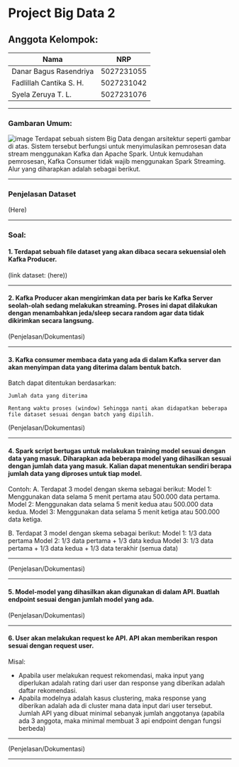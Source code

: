 # Project Big Data 2

## Anggota Kelompok:
|             Nama              |     NRP    |
|-------------------------------|------------|
| Danar Bagus Rasendriya        | 5027231055 |
| Fadlillah Cantika S. H.          | 5027231042 |
| Syela Zeruya T. L.      | 5027231076 |
***
### Gambaran Umum:
![image](https://github.com/user-attachments/assets/c91da21a-2764-4d03-a3bc-6fb705749b0c)
Terdapat sebuah sistem Big Data dengan arsitektur seperti gambar di atas. Sistem tersebut berfungsi untuk menyimulasikan pemrosesan data stream menggunakan Kafka dan Apache Spark. Untuk kemudahan pemrosesan, Kafka Consumer tidak wajib menggunakan Spark Streaming. Alur yang diharapkan adalah sebagai berikut.
***
### Penjelasan Dataset
(Here)
***
### Soal:
#### 1. Terdapat sebuah file dataset yang akan dibaca secara sekuensial oleh Kafka Producer.
(link dataset: (here))
***
#### 2. Kafka Producer akan mengirimkan data per baris ke Kafka Server seolah-olah sedang melakukan streaming. Proses ini dapat dilakukan dengan menambahkan jeda/sleep secara random agar data tidak dikirimkan secara langsung.
(Penjelasan/Dokumentasi)
***
#### 3. Kafka consumer membaca data yang ada di dalam Kafka server dan akan menyimpan data yang diterima dalam bentuk batch.
Batch dapat ditentukan berdasarkan:

`Jumlah data yang diterima`

`Rentang waktu proses (window) Sehingga nanti akan didapatkan beberapa file dataset sesuai dengan batch yang dipilih.`

(Penjelasan/Dokumentasi)
***
#### 4. Spark script bertugas untuk melakukan training model sesuai dengan data yang masuk. Diharapkan ada beberapa model yang dihasilkan sesuai dengan jumlah data yang masuk. Kalian dapat menentukan sendiri berapa jumlah data yang diproses untuk tiap model.
Contoh:
A. Terdapat 3 model dengan skema sebagai berikut:
Model 1: Menggunakan data selama 5 menit pertama atau 500.000 data pertama.
Model 2: Menggunakan data selama 5 menit kedua atau 500.000 data kedua.
Model 3: Menggunakan data selama 5 menit ketiga atau 500.000 data ketiga.

B. Terdapat 3 model dengan skema sebagai berikut:
Model 1: 1/3 data pertama
Model 2: 1/3 data pertama + 1/3 data kedua
Model 3: 1/3 data pertama + 1/3 data kedua + 1/3 data terakhir (semua data)
***
(Penjelasan/Dokumentasi)
***
#### 5. Model-model yang dihasilkan akan digunakan di dalam API. Buatlah endpoint sesuai dengan jumlah model yang ada.
(Penjelasan/Dokumentasi)
***
#### 6. User akan melakukan request ke API. API akan memberikan respon sesuai dengan request user.
Misal:
- Apabila user melakukan request rekomendasi, maka input yang diperlukan adalah rating dari user dan response yang diberikan adalah daftar rekomendasi.
- Apabila modelnya adalah kasus clustering, maka response yang diberikan adalah ada di cluster mana data input dari user tersebut.
Jumlah API yang dibuat minimal sebanyak jumlah anggotanya (apabila ada 3 anggota, maka minimal membuat 3 api endpoint dengan fungsi berbeda)
***
(Penjelasan/Dokumentasi)
***
